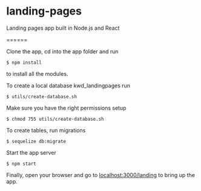 # landing-pages
Landing pages app built in Node.js and React

======

Clone the app, cd into the app folder and run
```
$ npm install
```
to install all the modules.

To create a local database kwd_landingpages run
```
$ utils/create-database.sh
```

Make sure you have the right permissions setup
```
$ chmod 755 utils/create-database.sh
```

To create tables, run migrations
```
$ sequelize db:migrate
```

Start the app server
```
$ npm start
```

Finally, open your browser and go to [localhost:3000/landing](http://localhost:3000/landing) to bring up the app.
